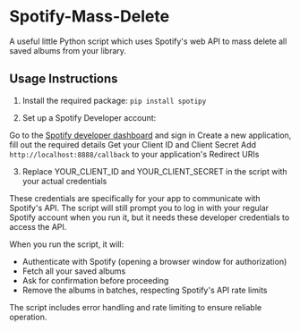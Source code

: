 # Spotify-Mass-Delete
A useful little Python script which uses Spotify's web API to mass delete all saved albums from your library.

## Usage Instructions

1. Install the required package:
`pip install spotipy`

2. Set up a Spotify Developer account:

  Go to the [Spotify developer dashboard](https://developer.spotify.com/dashboard) and sign in
  Create a new application, fill out the required details
  Get your Client ID and Client Secret
  Add `http://localhost:8888/callback` to your application's Redirect URIs

3. Replace YOUR_CLIENT_ID and YOUR_CLIENT_SECRET in the script with your actual credentials

These credentials are specifically for your app to communicate with Spotify's API. The script will still prompt you to log in with your regular Spotify account when you run it, but it needs these developer credentials to access the API.

When you run the script, it will:

- Authenticate with Spotify (opening a browser window for authorization)
- Fetch all your saved albums
- Ask for confirmation before proceeding
- Remove the albums in batches, respecting Spotify's API rate limits

The script includes error handling and rate limiting to ensure reliable operation.
